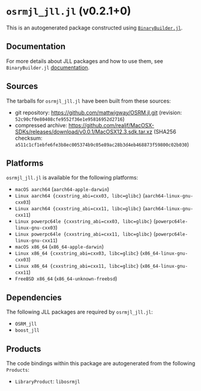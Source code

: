 # `osrmjl_jll.jl` (v0.2.1+0)

This is an autogenerated package constructed using [`BinaryBuilder.jl`](https://github.com/JuliaPackaging/BinaryBuilder.jl).

## Documentation

For more details about JLL packages and how to use them, see `BinaryBuilder.jl` [documentation](https://docs.binarybuilder.org/stable/jll/).

## Sources

The tarballs for `osrmjl_jll.jl` have been built from these sources:

* git repository: https://github.com/mattwigway/OSRM.jl.git (revision: `52c90cf0e80408cfe9552f36e1e95816952d2716`)
* compressed archive: https://github.com/realjf/MacOSX-SDKs/releases/download/v0.0.1/MacOSX12.3.sdk.tar.xz (SHA256 checksum: `a511c1cf1ebfe6fe3b8ec005374b9c05e89ac28b3d4eb468873f59800c02b030`)

## Platforms

`osrmjl_jll.jl` is available for the following platforms:

* `macOS aarch64` (`aarch64-apple-darwin`)
* `Linux aarch64 {cxxstring_abi=cxx03, libc=glibc}` (`aarch64-linux-gnu-cxx03`)
* `Linux aarch64 {cxxstring_abi=cxx11, libc=glibc}` (`aarch64-linux-gnu-cxx11`)
* `Linux powerpc64le {cxxstring_abi=cxx03, libc=glibc}` (`powerpc64le-linux-gnu-cxx03`)
* `Linux powerpc64le {cxxstring_abi=cxx11, libc=glibc}` (`powerpc64le-linux-gnu-cxx11`)
* `macOS x86_64` (`x86_64-apple-darwin`)
* `Linux x86_64 {cxxstring_abi=cxx03, libc=glibc}` (`x86_64-linux-gnu-cxx03`)
* `Linux x86_64 {cxxstring_abi=cxx11, libc=glibc}` (`x86_64-linux-gnu-cxx11`)
* `FreeBSD x86_64` (`x86_64-unknown-freebsd`)

## Dependencies

The following JLL packages are required by `osrmjl_jll.jl`:

* `OSRM_jll`
* `boost_jll`

## Products

The code bindings within this package are autogenerated from the following `Products`:

* `LibraryProduct`: `libosrmjl`
